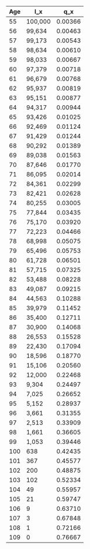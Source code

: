 | Age | l_x     | q_x     |
|--------|---------|---------|
| 55     | 100,000 | 0.00366 |
| 56     | 99,634  | 0.00463 |
| 57     | 99,173  | 0.00543 |
| 58     | 98,634  | 0.00610 |
| 59     | 98,033  | 0.00667 |
| 60     | 97,379  | 0.00718 |
| 61     | 96,679  | 0.00768 |
| 62     | 95,937  | 0.00819 |
| 63     | 95,151  | 0.00877 |
| 64     | 94,317  | 0.00944 |
| 65     | 93,426  | 0.01025 |
| 66     | 92,469  | 0.01124 |
| 67     | 91,429  | 0.01244 |
| 68     | 90,292  | 0.01389 |
| 69     | 89,038  | 0.01563 |
| 70     | 87,646  | 0.01770 |
| 71     | 86,095  | 0.02014 |
| 72     | 84,361  | 0.02299 |
| 73     | 82,421  | 0.02628 |
| 74     | 80,255  | 0.03005 |
| 75     | 77,844  | 0.03435 |
| 76     | 75,170  | 0.03920 |
| 77     | 72,223  | 0.04466 |
| 78     | 68,998  | 0.05075 |
| 79     | 65,496  | 0.05753 |
| 80     | 61,728  | 0.06501 |
| 81     | 57,715  | 0.07325 |
| 82     | 53,488  | 0.08228 |
| 83     | 49,087  | 0.09215 |
| 84     | 44,563  | 0.10288 |
| 85     | 39,979  | 0.11452 |
| 86     | 35,400  | 0.12711 |
| 87     | 30,900  | 0.14068 |
| 88     | 26,553  | 0.15528 |
| 89     | 22,430  | 0.17094 |
| 90     | 18,596  | 0.18770 |
| 91     | 15,106  | 0.20560 |
| 92     | 12,000  | 0.22468 |
| 93     | 9,304   | 0.24497 |
| 94     | 7,025   | 0.26652 |
| 95     | 5,152   | 0.28937 |
| 96     | 3,661   | 0.31355 |
| 97     | 2,513   | 0.33909 |
| 98     | 1,661   | 0.36605 |
| 99     | 1,053   | 0.39446 |
| 100    | 638     | 0.42435 |
| 101    | 367     | 0.45577 |
| 102    | 200     | 0.48875 |
| 103    | 102     | 0.52334 |
| 104    | 49      | 0.55957 |
| 105    | 21      | 0.59747 |
| 106    | 9       | 0.63710 |
| 107    | 3       | 0.67848 |
| 108    | 1       | 0.72166 |
| 109    | 0       | 0.76667 |